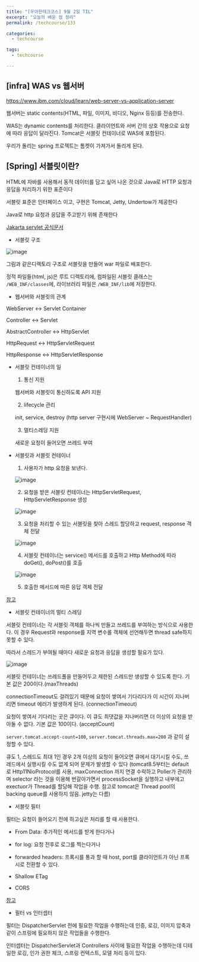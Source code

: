 ```yaml
---
title: "[우아한테크코스] 9월 2일 TIL"
excerpt: "오늘의 배운 점 정리"
permalink: /techcourse/133

categories:
  - techcourse

tags:
  - techcourse

---
```


## [infra] WAS vs 웹서버

https://www.ibm.com/cloud/learn/web-server-vs-application-server

웹서버는 static contents(HTML, 파일, 이미지, 비디오, Nginx 등등)를 전송한다. 

WAS는 dynamic contents를 처리한다. 클라이언트와 서버 간의 상호 작용으로 요청에 따라 응답이 달라진다. Tomcat은 서블릿 컨테이너로 WAS에 포함된다.

우리가 돌리는 spring 프로젝트는 톰켓이 가져가서 돌리게 된다.



## [Spring] 서블릿이란?

HTML에 자바를 사용해서 동적 데이터를 담고 싶어 나온 것으로 Java로 HTTP 요청과 응답을 처리하기 위한 표준이다

서블릿 표준은 인터페이스 이고, 구현은 Tomcat, Jetty, Undertow가 제공한다

Java로 http 요청과 응답을 주고받기 위해 존재한다

[Jakarta servlet 공식문서](https://jakarta.ee/specifications/servlet/5.0/)

- 서블릿 구조

![image](https://user-images.githubusercontent.com/43775108/132430424-a2f72766-dcdb-4319-8ae9-529344aca648.png)

그림과 같은디렉토리 구조로 서블릿을 만들어 war 파일로 배포한다.

정적 파일들(html, js)은 루트 디렉토리에, 컴파일된 서블릿 클래스는 `/WEB_INF/classes`에, 라이브러리 파일은 `/WEB_INF/lib`에 저장한다.

- 웹서버와 서블릿의 관계

WebServer <-> Servlet Container

Controller <-> Servlet

AbstractController <-> HttpServlet

HttpRequest <-> HttpServletRequest

HttpResponse <-> HttpServletResponse

- 서블릿 컨테이너의 일

  1. 통신 지원

    웹서버와 서블릿이 통신하도록 API 지원

  2. lifecycle 관리

    init, service, destroy (http server 구현시에 WebServer ~ RequestHandler)

  3. 멀티스레딩 지원

    새로운 요청이 들어오면 쓰레드 부여

- 서블릿과 서블릿 컨테이너

  1. 사용자가 http 요청을 보낸다.

    ![image](https://user-images.githubusercontent.com/43775108/132431485-3f972305-26a0-4b5b-a155-d6d9c13a4a75.png)

  2. 요청을 받은 서블릿 컨테이너는 HttpServletRequest, HttpServletResponse 생성 

    ![image](https://user-images.githubusercontent.com/43775108/132431628-1d314b05-0127-4cfe-919f-3edbb43640ab.png)

  3. 요청을 처리할 수 있는 서블릿을 찾아 스레드 할당하고 request, response 객체 전달

    ![image](https://user-images.githubusercontent.com/43775108/132431668-a86ec0fb-5663-4597-8be2-4000c6c1b390.png)

  4. 서블릿 컨테이너는 service() 메서드를 호출하고 Http Method에 따라 doGet(), doPost()를 호출

    ![image](https://user-images.githubusercontent.com/43775108/132431757-7da48676-30dd-46c8-b6b3-735ccb497715.png)

  5. 호출한 메서드에 따른 응답 객체 전달

[참고](https://www.oreilly.com/library/view/head-first-servlets/9780596516680/ch02s04.html)

- 서블릿 컨테이너의 멀티 스레딩

서블릿 컨테이너는 각 서블릿 객체를 하나씩 만들고 쓰레드를 부여하는 방식으로 사용한다. 이 경우 Request와 response를 지역 변수롤 객체에 선언해두면 thread safe하지 못할 수 있다.

따라서 스레드가 부여될 때마다 새로운 요청과 응답을 생성할 필요가 있다.

![image](https://user-images.githubusercontent.com/43775108/132432080-da5ff1b0-57d0-4dfb-81ef-51d3e84dfb70.png)

서블릿 컨테이너는 쓰레드풀을 만들어두고 제한된 스레드만 생성할 수 있도록 한다. 기본 값은 200이다.(maxThreads)

connectionTimeout도 걸려있기 때문에 요청이 쌓여서 기다리다가 이 시간이 지나버리면 timeout 에러가 발생하게 된다. (connectionTimeout)

요청이 쌓여서 기다리는 곳은 큐이다. 이 큐도 최댓값을 지나버리면 더 이상의 요청을 받아둘 수 없다. 기본 값은 100이다. (acceptCount)

`server.tomcat.accept-count=100`, `server.tomcat.threads.max=200` 과 같이 설정할 수 있다. 

큐도 1, 스레드도 최대 1인 경우 2개 이상의 요청이 들어오면 큐에서 대기시킬 수도, 쓰레드에서 실행시킬 수도 없게 되어 문제가 발생할 수 있다 (tomcat8.5부터는 default로 Http11NioProtocol를 사용, maxConnection 까지 연결 수락하고 Poller가 관리하며 selector 라는 것을 이용해 번갈아가면서 processSocket을 실행하고 내부에고 exectuor가 Thread를 할당해 작업을 수행. 참고로 tomcat은 Thread pool의 backing queue를 사용하지 않음. jetty는 다름)

- 서블릿 필터

필터는 요청이 들어오기 전에 하고싶은 처리를 할 때 사용한다.

  - From Data: 추가적인 메서드를 받게 한다거나

  - for log: 요청 전후로 로그를 찍는다거나

  - forwarded headers: 프록시를 통과 할 때 host, port를 클라이언트가 아닌 프록시로 전환할 수 있다.

  - Shallow ETag

  - CORS

[참고](https://docs.spring.io/spring-framework/docs/current/reference/html/web.html#filters)  

- 필터 vs 인터셉터

필터는 DispatcherServlet 전에 필요한 작업을 수행하는데 인증, 로깅, 이미지 압축과 같이 스프링에 필요하지 않은 작업들을 수행한다.

인터셉터는 DispatcherServlet과 Controllers 사이에 필요한 작업을 수행하는데 디테일한 로깅, 인가 권한 체크, 스프링 컨텍스트, 모델 처리 등이 있다.
